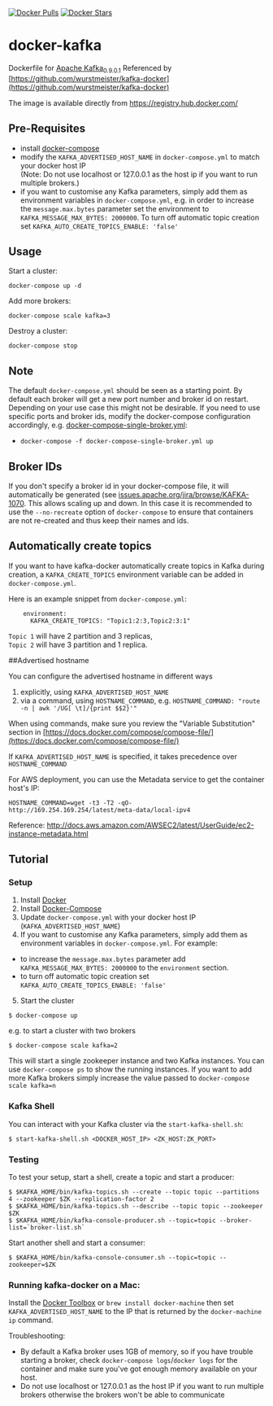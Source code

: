 [![Docker Pulls](https://img.shields.io/docker/pulls/enow/kafka.svg)](https://hub.docker.com/r/enow/kafka/)
[![Docker Stars](https://img.shields.io/docker/stars/enow/kafka.svg)](https://hub.docker.com/r/enow/kafka/)
<!-- [![](https://badge.imagelayers.io/wurstmeister/kafka:latest.svg)](https://imagelayers.io/?images=wurstmeister/kafka:latest) -->

docker-kafka
============

Dockerfile for [Apache Kafka](http://kafka.apache.org/)<sub>0.9.0.1</sub> Referenced by [https://github.com/wurstmeister/kafka-docker](https://github.com/wurstmeister/kafka-docker)

The image is available directly from https://registry.hub.docker.com/

## Pre-Requisites

- install [docker-compose](https://docs.docker.com/compose/install/)
- modify the ```KAFKA_ADVERTISED_HOST_NAME``` in ```docker-compose.yml``` to match your docker host IP <br/>
(Note: Do not use localhost or 127.0.0.1 as the host ip if you want to run multiple brokers.)
- if you want to customise any Kafka parameters, simply add them as environment variables in ```docker-compose.yml```, e.g. in order to increase the ```message.max.bytes``` parameter set the environment to ```KAFKA_MESSAGE_MAX_BYTES: 2000000```. To turn off automatic topic creation set ```KAFKA_AUTO_CREATE_TOPICS_ENABLE: 'false'```

## Usage

Start a cluster:

    docker-compose up -d

Add more brokers:

    docker-compose scale kafka=3

Destroy a cluster:

    docker-compose stop

## Note

The default ```docker-compose.yml``` should be seen as a starting point. By default each broker will get a new port number and broker id on restart. Depending on your use case this might not be desirable. If you need to use specific ports and broker ids, modify the docker-compose configuration accordingly, e.g. [docker-compose-single-broker.yml](https://github.com/Writtic/docker-kafka/blob/master/docker-compose-single-broker.yml):

- ```docker-compose -f docker-compose-single-broker.yml up```

## Broker IDs

If you don't specify a broker id in your docker-compose file, it will automatically be generated (see [issues.apache.org/jira/browse/KAFKA-1070](https://issues.apache.org/jira/browse/KAFKA-1070). This allows scaling up and down. In this case it is recommended to use the ```--no-recreate``` option of ```docker-compose``` to ensure that containers are not re-created and thus keep their names and ids.


## Automatically create topics

If you want to have kafka-docker automatically create topics in Kafka during
creation, a ```KAFKA_CREATE_TOPICS``` environment variable can be
added in ```docker-compose.yml```.

Here is an example snippet from ```docker-compose.yml```:

        environment:
          KAFKA_CREATE_TOPICS: "Topic1:2:3,Topic2:3:1"

```Topic 1``` will have 2 partition and 3 replicas, <br/>```Topic 2``` will have 3 partition and 1 replica.

##Advertised hostname

You can configure the advertised hostname in different ways

1. explicitly, using ```KAFKA_ADVERTISED_HOST_NAME```
2. via a command, using ```HOSTNAME_COMMAND```, e.g. ```HOSTNAME_COMMAND: "route -n | awk '/UG[ \t]/{print $$2}'"```

When using commands, make sure you review the "Variable Substitution" section in [https://docs.docker.com/compose/compose-file/](https://docs.docker.com/compose/compose-file/)

If ```KAFKA_ADVERTISED_HOST_NAME``` is specified, it takes precedence over ```HOSTNAME_COMMAND```

For AWS deployment, you can use the Metadata service to get the container host's IP:
```
HOSTNAME_COMMAND=wget -t3 -T2 -qO-  http://169.254.169.254/latest/meta-data/local-ipv4
```
Reference: http://docs.aws.amazon.com/AWSEC2/latest/UserGuide/ec2-instance-metadata.html

## Tutorial

### Setup

1. Install [Docker](https://docs.docker.com/docker-for-mac/#h_installation)
2. Install [Docker-Compose](https://docs.docker.com/compose/install/)
3. Update ```docker-compose.yml``` with your docker host IP (```KAFKA_ADVERTISED_HOST_NAME```)
4. If you want to customise any Kafka parameters, simply add them as environment variables in ```docker-compose.yml```.
For example:
- to increase the ```message.max.bytes``` parameter add ```KAFKA_MESSAGE_MAX_BYTES: 2000000``` to the ```environment``` section.
- to turn off automatic topic creation set ```KAFKA_AUTO_CREATE_TOPICS_ENABLE: 'false'```
5. Start the cluster
```
$ docker-compose up
```
e.g. to start a cluster with two brokers
```
$ docker-compose scale kafka=2
```
This will start a single zookeeper instance and two Kafka instances. You can use ```docker-compose ps``` to show the running instances. If you want to add more Kafka brokers simply increase the value passed to ```docker-compose scale kafka=n```

### Kafka Shell

You can interact with your Kafka cluster via the ```start-kafka-shell.sh```:
```
$ start-kafka-shell.sh <DOCKER_HOST_IP> <ZK_HOST:ZK_PORT>
```

### Testing
To test your setup, start a shell, create a topic and start a producer:

    $ $KAFKA_HOME/bin/kafka-topics.sh --create --topic topic --partitions 4 --zookeeper $ZK --replication-factor 2
    $ $KAFKA_HOME/bin/kafka-topics.sh --describe --topic topic --zookeeper $ZK
    $ $KAFKA_HOME/bin/kafka-console-producer.sh --topic=topic --broker-list=`broker-list.sh`

Start another shell and start a consumer:

    $ $KAFKA_HOME/bin/kafka-console-consumer.sh --topic=topic --zookeeper=$ZK

### Running kafka-docker on a Mac:
Install the [Docker Toolbox](https://www.docker.com/products/docker-toolbox) or ```brew install docker-machine``` then set ```KAFKA_ADVERTISED_HOST_NAME``` to the IP that is returned by the ```docker-machine ip``` command.

Troubleshooting:
- By default a Kafka broker uses 1GB of memory, so if you have trouble starting a broker, check ```docker-compose logs```/```docker logs``` for the container and make sure you've got enough memory available on your host.
- Do not use localhost or 127.0.0.1 as the host IP if you want to run multiple brokers otherwise the brokers won't be able to communicate
